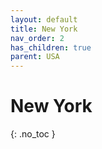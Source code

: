 ```yaml
---
layout: default
title: New York
nav_order: 2
has_children: true
parent: USA
---
```


# New York

{: .no\_toc }

